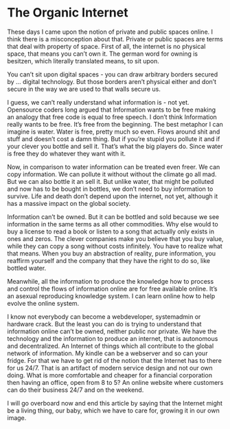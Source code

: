 # The Organic Internet

These days I came upon the notion of private and public spaces online. I think there is a misconception about that. Private or public spaces are terms that deal with property of space. First of all, the internet is no physical space, that means you can’t own it. The german word for owning is besitzen, which literally translated means, to sit upon.

You can’t sit upon digital spaces - you can draw arbitrary borders secured by … digital technology. But those borders aren’t physical either and don’t secure in the way we are used to that walls secure us.

I guess, we can’t really understand what information is - not yet. Opensource coders long argued that Information wants to be free making an analogy that free code is equal to free speech. I don’t think Information really wants to be free. It’s free from the beginning. The best metaphor I can imagine is water. Water is free, pretty much so even. Flows around shit and stuff and doesn’t cost a damn thing. But if you’re stupid you pollute it and if your clever you bottle and sell it. That’s what the big players do. Since water is free they do whatever they want with it.

Now, in comparison to water information can be treated even freer. We can copy information. We can pollute it without without the climate go all mad. But we can also bottle it an sell it. But unlike water, that might be polluted and now has to be bought in bottles, we don’t need to buy information to survive. Life and death don’t depend upon the internet, not yet, although it has a massive impact on the global society.

Information can’t be owned. But it can be bottled and sold because we see information in the same terms as all other commodities. Why else would to buy a license to read a book or listen to a song that actually only exists in ones and zeros. The clever companies make you believe that you buy value, while they can copy a song without costs infinitely. You have to realize what that means. When you buy an abstraction of reality, pure information, you reaffirm yourself and the company that they have the right to do so, like bottled water.

Meanwhile, all the information to produce the knowledge how to process and control the flows of information online are for free available online. It’s an asexual reproducing knowledge system. I can learn online how to help evolve the online system.

I know not everybody can become a webdeveloper, systemadmin or hardware crack. But the least you can do is trying to understand that information online can’t be owned, neither public nor private. We have the technology and the information to produce an internet, that is autonomous and decentralized. An Internet of things which all contribute to the global network of information. My kindle can be a webserver and so can your fridge. For that we have to get rid of the notion that the Internet has to there for us 24/7. That is an artifact of modern service design and not our own doing. What is more comfortable and cheaper for a financial corporation then having an office, open from 8 to 5? An online website where customers can do their business 24/7 and on the weekend.

I will go overboard now and end this article by saying that the Internet might be a living thing, our baby, which we have to care for, growing it in our own image.